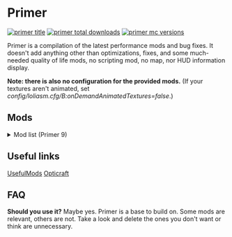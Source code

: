 # Primer

[![primer title](https://cf.way2muchnoise.eu/title/852989.svg "primer title")](https://www.curseforge.com/minecraft/modpacks/primer "primer title")
[![primer total downloads](https://cf.way2muchnoise.eu/full_852989_downloads.svg "primer total downloads")](https://www.curseforge.com/minecraft/modpacks/primer "primer total downloads")
[![primer mc versions](https://cf.way2muchnoise.eu/versions/852989.svg "primer mc versions")](https://curseforge.com/minecraft/modpacks/primer/files "primer mc versions")

Primer is a compilation of the latest performance mods and bug fixes. It doesn't add anything other than optimizations, fixes, and some much-needed quality of life mods, no scripting mod, no map, nor HUD information display.

**Note: there is also no configuration for the provided mods.** (If your textures aren't animated, set *config/loliasm.cfg/B:onDemandAnimatedTextures=false*.)

## Mods

<details>
  <summary>Mod list (Primer 9)</summary>
	<ul>
		<li><a href="https://www.curseforge.com/minecraft/mc-mods/ai-reducer">AI Reducer (by Charles445)</a></li>
		<li><a href="https://www.curseforge.com/minecraft/mc-mods/alfheim-lighting-engine">Alfheim Lighting Engine (by Desoroxxx)</a></li>
		<li><a href="https://www.curseforge.com/minecraft/mc-mods/anvil-patch-lawful">Anvil Patch - lawful (by Lumber_Wizard)</a></li>
		<li><a href="https://www.curseforge.com/minecraft/mc-mods/appleskin">AppleSkin (by squeek502)</a></li>
		<li><a href="https://www.curseforge.com/minecraft/mc-mods/aqua-acrobatics">Aqua Acrobatics [Forge] (by embeddedt)</a></li>
		<li><a href="https://www.curseforge.com/minecraft/mc-mods/better-biome-blend">Better Biome Blend (by FionaTheMortal)</a></li>
		<li><a href="https://www.curseforge.com/minecraft/mc-mods/better-invisibility">Better Invisibility (by Purplicious_Cow_)</a></li>
		<li><a href="https://www.curseforge.com/minecraft/mc-mods/betterfps">BetterFps (by Guichaguri)</a></li>
		<li><a href="https://www.curseforge.com/minecraft/mc-mods/client-tweaks">Client Tweaks (by BlayTheNinth)</a></li>
		<li><a href="https://www.curseforge.com/minecraft/mc-mods/configanytime">ConfigAnytime (by CleanroomMC)</a></li>
		<li><a href="https://www.curseforge.com/minecraft/mc-mods/controlling">Controlling (by Jaredlll08)</a></li>
		<li><a href="https://www.curseforge.com/minecraft/mc-mods/crafting-tweaks-unofficial">Crafting Tweaks Unofficial (by CleanroomMC)</a></li>
		<li><a href="https://www.curseforge.com/minecraft/mc-mods/dynamic-view">Dynamic View[Forge] (by someaddon)</a></li>
		<li><a href="https://www.curseforge.com/minecraft/mc-mods/entity-culling">Entity Culling (by meldexun)</a></li>
		<li><a href="https://www.curseforge.com/minecraft/mc-mods/fastfurnace">FastFurnace (by Shadows_of_Fire)</a></li>
		<li><a href="https://www.curseforge.com/minecraft/mc-mods/had-enough-items">Had Enough Items (by CleanroomMC)</a></li>
		<li><a href="https://www.curseforge.com/minecraft/mc-mods/lolasm">CensoredASM (by Rongmario)</a></li>
		<li><a href="https://www.curseforge.com/minecraft/mc-mods/mixin-0-7-0-8-compatibility">Mixin 0.7-0.8 Compatibility (by NotStirred)</a></li>
		<li><a href="https://www.curseforge.com/minecraft/mc-mods/mixin-booter">MixinBooter (by CleanroomMC)</a></li>
		<li><a href="https://www.curseforge.com/minecraft/mc-mods/mixinbootstrap">MixinBootstrap (by LX_Gaming)</a></li>
		<li><a href="https://www.curseforge.com/minecraft/mc-mods/more-overlays">More Overlays (by feldim245)</a></li>
		<li><a href="https://www.curseforge.com/minecraft/mc-mods/mouse-tweaks-unofficial">Mouse Tweaks Unofficial (by CleanroomMC)</a></li>
		<li><a href="https://www.curseforge.com/minecraft/mc-mods/multithreaded-noise">Multithreaded Noise (by bloodnbonesgaming)</a></li>
		<li><a href="https://www.curseforge.com/minecraft/mc-mods/netherportalfix">NetherPortalFix (by BlayTheNinth)</a></li>
		<li><a href="https://www.curseforge.com/minecraft/mc-mods/nothirium">Nothirium (by meldexun)</a></li>
		<li><a href="https://www.curseforge.com/minecraft/mc-mods/particle-culling">Particle Culling (by bl4ckscor3)</a></li>
		<li><a href="https://www.curseforge.com/minecraft/mc-mods/performant">Performant (by someaddon)</a></li>
		<li><a href="https://www.curseforge.com/minecraft/mc-mods/placebo">Placebo (by Shadows_of_Fire)</a></li>
		<li><a href="https://www.curseforge.com/minecraft/mc-mods/randompatches-forge">RandomPatches (Forge) (by TheRandomLabs)</a></li>
		<li><a href="https://www.curseforge.com/minecraft/mc-mods/randomtweaks">RandomTweaks (by TheRandomLabs)</a></li>
		<li><a href="https://www.curseforge.com/minecraft/mc-mods/red-core">Red Core (by Desoroxxx)</a></li>
		<li><a href="https://www.curseforge.com/minecraft/mc-mods/renderlib">RenderLib (by meldexun)</a></li>
		<li><a href="https://www.curseforge.com/minecraft/mc-mods/resource-loader">Resource Loader (by Lumien231)</a></li>
		<li><a href="https://www.curseforge.com/minecraft/mc-mods/saturationoverflow">SaturationOverflow (by Zenny3D)</a></li>
		<li><a href="https://www.curseforge.com/minecraft/mc-mods/sledgehammer">Sledgehammer (by LX_Gaming)</a></li>
		<li><a href="https://www.curseforge.com/minecraft/mc-mods/universal-tweaks">Universal Tweaks (by ACGaming)</a></li>
		<li><a href="https://www.curseforge.com/minecraft/mc-mods/vintagefix">VintageFix (by embeddedt)</a></li>
		<li><a href="https://www.curseforge.com/minecraft/mc-mods/xp-orb-clump">Fixeroo (by MetallicaFan011)</a></li>
	</ul>
</details>

## Useful links

[UsefulMods](https://github.com/TheUsefulLists/UsefulMods "UsefulMods")
[Opticraft](https://red-studio-ragnarok.github.io/Opticraft/ "Opticraft")

## FAQ

**Should you use it?**
Maybe yes. Primer is a base to build on. Some mods are relevant, others are not. Take a look and delete the ones you don't want or think are unnecessary.